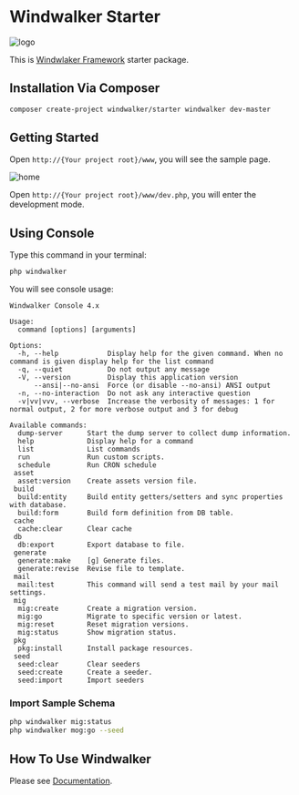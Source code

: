 # Windwalker Starter

![logo](https://user-images.githubusercontent.com/1639206/122663390-a5cad880-d1cc-11eb-9592-33e507f2099f.png)

This is [Windwlaker Framework](https://github.com/ventoviro/windwalker-framework) starter package.

## Installation Via Composer

``` bash
composer create-project windwalker/starter windwalker dev-master
```

## Getting Started

Open `http://{Your project root}/www`, you will see the sample page.

![home](https://user-images.githubusercontent.com/1639206/122663411-d4e14a00-d1cc-11eb-892d-f20c6f0e9eec.jpg)


Open `http://{Your project root}/www/dev.php`, you will enter the development mode.

## Using Console

Type this command in your terminal:

``` bash
php windwalker
```

You will see console usage:

```
Windwalker Console 4.x

Usage:
  command [options] [arguments]

Options:
  -h, --help            Display help for the given command. When no command is given display help for the list command
  -q, --quiet           Do not output any message
  -V, --version         Display this application version
      --ansi|--no-ansi  Force (or disable --no-ansi) ANSI output
  -n, --no-interaction  Do not ask any interactive question
  -v|vv|vvv, --verbose  Increase the verbosity of messages: 1 for normal output, 2 for more verbose output and 3 for debug

Available commands:
  dump-server      Start the dump server to collect dump information.
  help             Display help for a command
  list             List commands
  run              Run custom scripts.
  schedule         Run CRON schedule
 asset
  asset:version    Create assets version file.
 build
  build:entity     Build entity getters/setters and sync properties with database.
  build:form       Build form definition from DB table.
 cache
  cache:clear      Clear cache
 db
  db:export        Export database to file.
 generate
  generate:make    [g] Generate files.
  generate:revise  Revise file to template.
 mail
  mail:test        This command will send a test mail by your mail settings.
 mig
  mig:create       Create a migration version.
  mig:go           Migrate to specific version or latest.
  mig:reset        Reset migration versions.
  mig:status       Show migration status.
 pkg
  pkg:install      Install package resources.
 seed
  seed:clear       Clear seeders
  seed:create      Create a seeder.
  seed:import      Import seeders
```

### Import Sample Schema

``` bash
php windwalker mig:status
php windwalker mog:go --seed
```

## How To Use Windwalker

Please see [Documentation](http://windwalker.io/documentation/).
